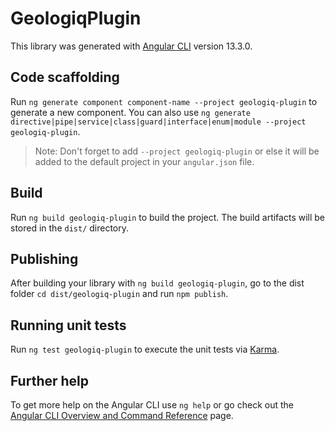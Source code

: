 # GeologiqPlugin

This library was generated with [Angular CLI](https://github.com/angular/angular-cli) version 13.3.0.

## Code scaffolding

Run `ng generate component component-name --project geologiq-plugin` to generate a new component. You can also use `ng generate directive|pipe|service|class|guard|interface|enum|module --project geologiq-plugin`.
> Note: Don't forget to add `--project geologiq-plugin` or else it will be added to the default project in your `angular.json` file. 

## Build

Run `ng build geologiq-plugin` to build the project. The build artifacts will be stored in the `dist/` directory.

## Publishing

After building your library with `ng build geologiq-plugin`, go to the dist folder `cd dist/geologiq-plugin` and run `npm publish`.

## Running unit tests

Run `ng test geologiq-plugin` to execute the unit tests via [Karma](https://karma-runner.github.io).

## Further help

To get more help on the Angular CLI use `ng help` or go check out the [Angular CLI Overview and Command Reference](https://angular.io/cli) page.
